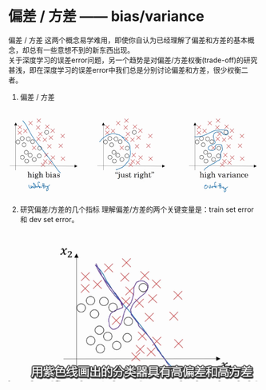 # 偏差 / 方差 —— bias/variance

偏差 / 方差 这两个概念易学难用，即使你自认为已经理解了偏差和方差的基本概念，却总有一些意想不到的新东西出现。  
关于深度学习的误差error问题，另一个趋势是对偏差/方差权衡(trade-off)的研究甚浅，即在深度学习的误差error中我们总是分别讨论偏差和方差，很少权衡二者。 

1. 偏差 / 方差

![](../pictures/1-2-1_high_bias_variance.PNG)

2. 研究偏差/方差的几个指标
理解偏差/方差的两个关键变量是：train set error 和 dev set error。


![](../pictures/1-2-2_high_bias_and_high_variance.PNG)
